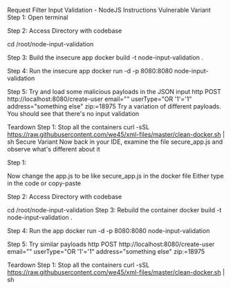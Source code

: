 Request Filter Input Validation - NodeJS
Instructions
Vulnerable Variant
Step 1: Open terminal

Step 2: Access Directory with codebase

cd /root/node-input-validation

Step 3: Build the insecure app
docker build -t node-input-validation .

Step 4: Run the insecure app
docker run -d -p 8080:8080 node-input-validation

Step 5: Try and load some malicious payloads in the JSON input
http POST http://localhost:8080/create-user email="<script>alert(1)</script>" userType="OR '1'='1" address="something else" zip:=18975
Try a variation of different payloads. You should see that there's no input validation

Teardown
Step 1: Stop all the containers
curl -sSL https://raw.githubusercontent.com/we45/xml-files/master/clean-docker.sh | sh
Secure Variant
Now back in your IDE, examine the file secure_app.js and observe what's different about it

Step 1:

Now change the app.js to be like secure_app.js in the docker file
Either type in the code or copy-paste

Step 2: Access Directory with codebase

cd /root/node-input-validation
Step 3: Rebuild the container
docker build -t node-input-validation .

Step 4: Run the app
docker run -d -p 8080:8080 node-input-validation

Step 5: Try similar payloads
http POST http://localhost:8080/create-user email="<script>alert(1)</script>" userType="OR '1'='1" address="something else" zip:=18975

Teardown
Step 1: Stop all the containers
curl -sSL https://raw.githubusercontent.com/we45/xml-files/master/clean-docker.sh | sh

